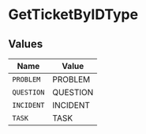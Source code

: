 # GetTicketByIDType


## Values

| Name       | Value      |
| ---------- | ---------- |
| `PROBLEM`  | PROBLEM    |
| `QUESTION` | QUESTION   |
| `INCIDENT` | INCIDENT   |
| `TASK`     | TASK       |